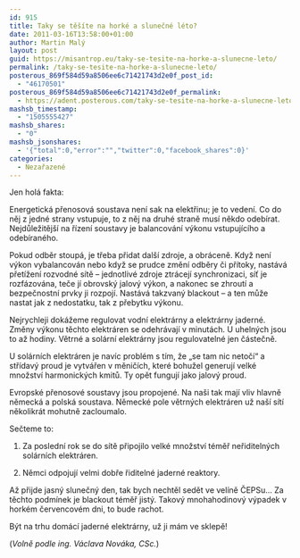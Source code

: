 ```yaml
---
id: 915
title: Taky se těšíte na horké a slunečné léto?
date: 2011-03-16T13:58:00+01:00
author: Martin Malý
layout: post
guid: https://misantrop.eu/taky-se-tesite-na-horke-a-slunecne-leto/
permalink: /taky-se-tesite-na-horke-a-slunecne-leto/
posterous_869f584d59a8506ee6c71421743d2e0f_post_id:
  - "46170501"
posterous_869f584d59a8506ee6c71421743d2e0f_permalink:
  - https://adent.posterous.com/taky-se-tesite-na-horke-a-slunecne-leto
mashsb_timestamp:
  - "1505555427"
mashsb_shares:
  - "0"
mashsb_jsonshares:
  - '{"total":0,"error":"","twitter":0,"facebook_shares":0}'
categories:
  - Nezařazené
---
```

Jen hol&aacute; fakta:

Energetick&aacute; přenosov&aacute; soustava nen&iacute; sak na elektřinu; je to veden&iacute;. Co do něj z jedn&eacute; strany vstupuje, to z něj na druh&eacute; straně mus&iacute; někdo odeb&iacute;rat. Nejdůležitěj&scaron;&iacute; na ř&iacute;zen&iacute; soustavy je balancov&aacute;n&iacute; v&yacute;konu vstupuj&iacute;c&iacute;ho a odeb&iacute;ran&eacute;ho.

Pokud odběr stoup&aacute;, je třeba přidat dal&scaron;&iacute; zdroje, a obr&aacute;ceně. Když nen&iacute; v&yacute;kon vybalancov&aacute;n nebo když se prudce změn&iacute; odběry či př&iacute;toky, nast&aacute;v&aacute; přet&iacute;žen&iacute; rozvodn&eacute; s&iacute;tě &#8211; jednotliv&eacute; zdroje ztr&aacute;cej&iacute; synchronizaci, s&iacute;ť je rozf&aacute;zov&aacute;na, teče j&iacute; obrovsk&yacute; jalov&yacute; v&yacute;kon, a nakonec se zhrout&iacute; a bezpečnostn&iacute; prvky ji rozpoj&iacute;. Nast&aacute;v&aacute; takzvan&yacute; blackout &#8211; a ten může nastat jak z nedostatku, tak z přebytku v&yacute;konu.

Nejrychleji dok&aacute;žeme regulovat vodn&iacute; elektr&aacute;rny a elektr&aacute;rny jadern&eacute;. Změny v&yacute;konu těchto elektr&aacute;ren se odehr&aacute;vaj&iacute; v minut&aacute;ch. U uheln&yacute;ch jsou to až hodiny. Větrn&eacute; a sol&aacute;rn&iacute; elektr&aacute;rny jsou regulovateln&eacute; jen č&aacute;stečně.

U sol&aacute;rn&iacute;ch elektr&aacute;ren je nav&iacute;c probl&eacute;m s t&iacute;m, že &#8222;se tam nic netoč&iacute;&#8220; a stř&iacute;dav&yacute; proud je vytv&aacute;řen v měnič&iacute;ch, kter&eacute; bohužel generuj&iacute; velk&eacute; množstv&iacute; harmonick&yacute;ch kmitů. Ty opět funguj&iacute; jako jalov&yacute; proud.

Evropsk&eacute; přenosov&eacute; soustavy jsou propojen&eacute;. Na na&scaron;i tak maj&iacute; vliv hlavně německ&aacute; a polsk&aacute; soustava. Německ&eacute; pole větrn&yacute;ch elektr&aacute;ren už na&scaron;&iacute; s&iacute;t&iacute; několikr&aacute;t mohutně zacloumalo.

Sečteme to:

1. Za posledn&iacute; rok se do s&iacute;tě připojilo velk&eacute; množstv&iacute; t&eacute;měř neřiditeln&yacute;ch sol&aacute;rn&iacute;ch elektr&aacute;ren.

2. Němci odpojuj&iacute; velmi dobře řiditeln&eacute; jadern&eacute; reaktory.

Až přijde jasn&yacute; slunečn&yacute; den, tak bych nechtěl sedět ve vel&iacute;ně ČEPSu&#8230; Za těchto podm&iacute;nek je blackout t&eacute;měř jist&yacute;. Takov&yacute; mnohahodinov&yacute; v&yacute;padek v hork&eacute;m červencov&eacute;m dni, to bude rachot.

B&yacute;t na trhu dom&aacute;c&iacute; jadern&eacute; elektr&aacute;rny, už ji m&aacute;m ve sklepě!

(_Volně podle ing. V&aacute;clava Nov&aacute;ka, CSc._)